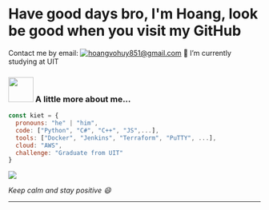 # Have good days bro, I'm Hoang, look be good when you visit my GitHub

Contact me by email: [![hoangvohuy851@gmail.com](https://img.shields.io/badge/email-D14836?style=flat&logo=gmail&logoColor=white)](mailto:hoangvohuy851@gmail.com)
🔭 I’m currently studying at UIT<br>

### <img src="https://media.giphy.com/media/VgCDAzcKvsR6OM0uWg/giphy.gif" width="50"> A little more about me...  

```javascript
const kiet = {
  pronouns: "he" | "him",
  code: ["Python", "C#", "C++", "JS",...],
  tools: ["Docker", "Jenkins", "Terraform", "PuTTY", ...],
  cloud: "AWS",
  challenge: "Graduate from UIT"
}
```

[![](https://visitcount.itsvg.in/api?id=K-izme&icon=5&color=1)](https://visitcount.itsvg.in)



<em><b></b> Keep calm and stay positive</b> 😄</em>

---


